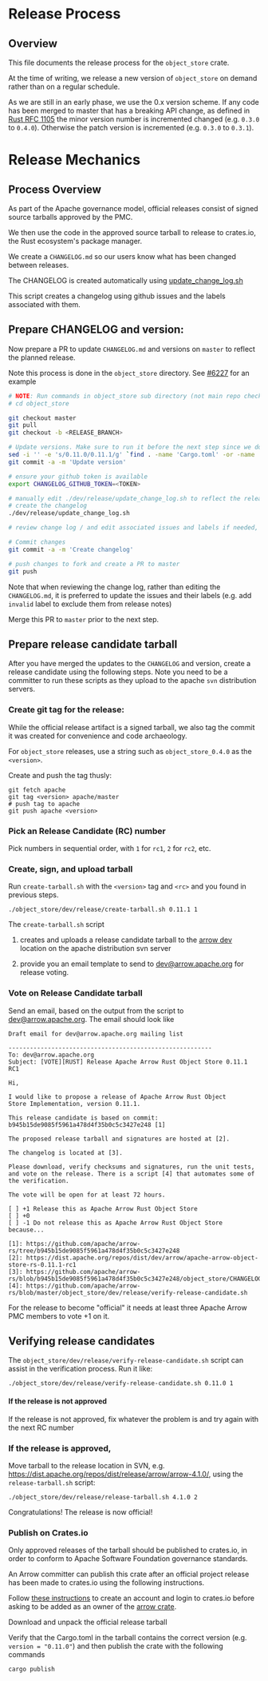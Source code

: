 <!---
  Licensed to the Apache Software Foundation (ASF) under one
  or more contributor license agreements.  See the NOTICE file
  distributed with this work for additional information
  regarding copyright ownership.  The ASF licenses this file
  to you under the Apache License, Version 2.0 (the
  "License"); you may not use this file except in compliance
  with the License.  You may obtain a copy of the License at

    http://www.apache.org/licenses/LICENSE-2.0

  Unless required by applicable law or agreed to in writing,
  software distributed under the License is distributed on an
  "AS IS" BASIS, WITHOUT WARRANTIES OR CONDITIONS OF ANY
  KIND, either express or implied.  See the License for the
  specific language governing permissions and limitations
  under the License.
-->


# Release Process

## Overview

This file documents the release process for the `object_store` crate.

At the time of writing, we release a new version of `object_store` on demand rather than on a regular schedule.

As we are still in an early phase, we use the 0.x version scheme. If any code has 
been merged to master that has a breaking API change, as defined in [Rust RFC 1105]
the minor version number is incremented changed (e.g. `0.3.0` to `0.4.0`). 
Otherwise the patch version is incremented (e.g. `0.3.0` to `0.3.1`).

[Rust RFC 1105]: https://github.com/rust-lang/rfcs/blob/master/text/1105-api-evolution.md
# Release Mechanics

## Process Overview

As part of the Apache governance model, official releases consist of
signed source tarballs approved by the PMC.

We then use the code in the approved source tarball to release to
crates.io, the Rust ecosystem's package manager.

We create a `CHANGELOG.md` so our users know what has been changed between releases.

The CHANGELOG is created automatically using
[update_change_log.sh](https://github.com/apache/arrow-rs/blob/master/object_store/dev/release/update_change_log.sh)

This script creates a changelog using github issues and the
labels associated with them.

## Prepare CHANGELOG and version:

Now prepare a PR to update `CHANGELOG.md` and versions on `master` to reflect the planned release.

Note  this process is done in the `object_store` directory. See [#6227] for an example

[#6227]: https://github.com/apache/arrow-rs/pull/6227

```bash
# NOTE: Run commands in object_store sub directory (not main repo checkout)
# cd object_store

git checkout master
git pull
git checkout -b <RELEASE_BRANCH>

# Update versions. Make sure to run it before the next step since we do not want CHANGELOG-old.md affected.
sed -i '' -e 's/0.11.0/0.11.1/g' `find . -name 'Cargo.toml' -or -name '*.md' | grep -v CHANGELOG`
git commit -a -m 'Update version'

# ensure your github token is available
export CHANGELOG_GITHUB_TOKEN=<TOKEN>

# manually edit ./dev/release/update_change_log.sh to reflect the release version
# create the changelog
./dev/release/update_change_log.sh

# review change log / and edit associated issues and labels if needed, rerun update_change_log.sh

# Commit changes
git commit -a -m 'Create changelog'

# push changes to fork and create a PR to master
git push
```

Note that when reviewing the change log, rather than editing the
`CHANGELOG.md`, it is preferred to update the issues and their labels
(e.g. add `invalid` label to exclude them from release notes)

Merge this PR to `master` prior to the next step.

## Prepare release candidate tarball

After you have merged the updates to the `CHANGELOG` and version,
create a release candidate using the following steps. Note you need to
be a committer to run these scripts as they upload to the apache `svn`
distribution servers.

### Create git tag for the release:

While the official release artifact is a signed tarball, we also tag the commit it was created for convenience and code archaeology.

For `object_store` releases, use a string such as `object_store_0.4.0` as the `<version>`.

Create and push the tag thusly:

```shell
git fetch apache
git tag <version> apache/master
# push tag to apache
git push apache <version>
```

### Pick an Release Candidate (RC) number

Pick numbers in sequential order, with `1` for `rc1`, `2` for `rc2`, etc.

### Create, sign, and upload tarball

Run `create-tarball.sh` with the `<version>` tag and `<rc>` and you found in previous steps.

```shell
./object_store/dev/release/create-tarball.sh 0.11.1 1
```

The `create-tarball.sh` script

1. creates and uploads a release candidate tarball to the [arrow
   dev](https://dist.apache.org/repos/dist/dev/arrow) location on the
   apache distribution svn server

2. provide you an email template to
   send to dev@arrow.apache.org for release voting.

### Vote on Release Candidate tarball

Send an email, based on the output from the script to dev@arrow.apache.org. The email should look like

```
Draft email for dev@arrow.apache.org mailing list

---------------------------------------------------------
To: dev@arrow.apache.org
Subject: [VOTE][RUST] Release Apache Arrow Rust Object Store 0.11.1 RC1

Hi,

I would like to propose a release of Apache Arrow Rust Object
Store Implementation, version 0.11.1.

This release candidate is based on commit: b945b15de9085f5961a478d4f35b0c5c3427e248 [1]

The proposed release tarball and signatures are hosted at [2].

The changelog is located at [3].

Please download, verify checksums and signatures, run the unit tests,
and vote on the release. There is a script [4] that automates some of
the verification.

The vote will be open for at least 72 hours.

[ ] +1 Release this as Apache Arrow Rust Object Store
[ ] +0
[ ] -1 Do not release this as Apache Arrow Rust Object Store  because...

[1]: https://github.com/apache/arrow-rs/tree/b945b15de9085f5961a478d4f35b0c5c3427e248
[2]: https://dist.apache.org/repos/dist/dev/arrow/apache-arrow-object-store-rs-0.11.1-rc1
[3]: https://github.com/apache/arrow-rs/blob/b945b15de9085f5961a478d4f35b0c5c3427e248/object_store/CHANGELOG.md
[4]: https://github.com/apache/arrow-rs/blob/master/object_store/dev/release/verify-release-candidate.sh
```

For the release to become "official" it needs at least three Apache Arrow PMC members to vote +1 on it.

## Verifying release candidates

The `object_store/dev/release/verify-release-candidate.sh` script can assist in the verification process. Run it like:

```
./object_store/dev/release/verify-release-candidate.sh 0.11.0 1
```

#### If the release is not approved

If the release is not approved, fix whatever the problem is and try again with the next RC number

### If the release is approved,

Move tarball to the release location in SVN, e.g. https://dist.apache.org/repos/dist/release/arrow/arrow-4.1.0/, using the `release-tarball.sh` script:


```shell
./object_store/dev/release/release-tarball.sh 4.1.0 2
```

Congratulations! The release is now official!

### Publish on Crates.io

Only approved releases of the tarball should be published to
crates.io, in order to conform to Apache Software Foundation
governance standards.

An Arrow committer can publish this crate after an official project release has
been made to crates.io using the following instructions.

Follow [these
instructions](https://doc.rust-lang.org/cargo/reference/publishing.html) to
create an account and login to crates.io before asking to be added as an owner
of the [arrow crate](https://crates.io/crates/arrow).

Download and unpack the official release tarball

Verify that the Cargo.toml in the tarball contains the correct version
(e.g. `version = "0.11.0"`) and then publish the crate with the
following commands


```shell
cargo publish
```

